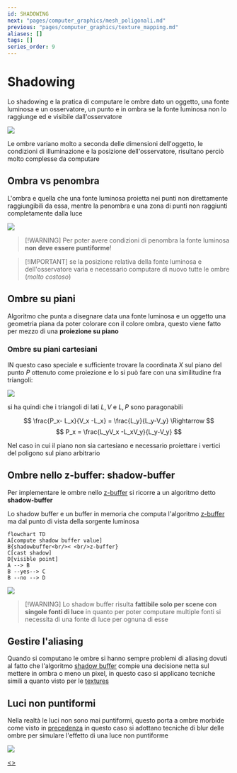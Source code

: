 ```yaml
---
id: SHADOWING
next: "pages/computer_graphics/mesh_poligonali.md"
previous: "pages/computer_graphics/texture_mapping.md"
aliases: []
tags: []
series_order: 9
---
```


# Shadowing

Lo shadowing e la pratica di computare le ombre dato un oggetto, una fonte luminosa e un osservatore, un punto e in ombra se la fonte luminosa non lo raggiunge ed e visibile dall'osservatore

![](assets/computer_graphics/Pasted%20image%2020250102164748.png)

Le ombre variano molto a seconda delle dimensioni dell'oggetto, le condizioni di illuminazione e la posizione dell'osservatore, risultano perciò molto complesse da computare

## Ombra vs penombra

L'ombra e quella che una fonte luminosa proietta nei punti non direttamente raggiungibili da essa, mentre la penombra e una zona di punti non raggiunti completamente dalla luce

![](assets/computer_graphics/Pasted%20image%2020250102165219.png)

>[!WARNING] Per poter avere condizioni di penombra la fonte luminosa **non deve essere puntiforme**!

>[!IMPORTANT] se la posizione relativa della fonte luminosa e dell'osservatore varia e necessario computare di nuovo tutte le ombre (*molto costoso*)

## Ombre su piani

Algoritmo che punta a disegnare data una fonte luminosa e un oggetto una geometria piana da poter colorare con il colore ombra, questo viene fatto per mezzo di una **proiezione su piano**

### Ombre su piani cartesiani

IN questo caso speciale e sufficiente trovare la coordinata $X$ sul piano del punto $P$ ottenuto come proiezione e lo si può fare con una similitudine fra triangoli:

![](assets/computer_graphics/Pasted%20image%2020250102171118.png)

si ha quindi che i triangoli di lati $L,V$ e $L,P$ sono paragonabili

$$
\frac{P_x- L_x}{V_x -L_x} = \frac{L_y}{L_y-V_y} \Rightarrow
$$
$$
P_x = \frac{L_yV_x -L_xV_y}{L_y-V_y}
$$

Nel caso in cui il piano non sia cartesiano e necessario proiettare i vertici del poligono sul piano arbitrario

## Ombre nello z-buffer: shadow-buffer

Per implementare le ombre nello [z-buffer](pages/computer_graphics/real_time_rendering.md#algoritmo%20z-buffer) si ricorre a un algoritmo detto **shadow-buffer**

Lo shadow buffer e un buffer in memoria che computa l'algoritmo [z-buffer](pages/computer_graphics/real_time_rendering.md#algoritmo%20z-buffer) ma dal punto di vista della sorgente luminosa

```mermaid
flowchart TD
A[compute shadow buffer value]
B{shadowbuffer<br/>< <br/>z-buffer}
C[cast shadow]
D[visible point]
A --> B
B --yes--> C
B --no --> D
```

![](assets/computer_graphics/Pasted%20image%2020250102175751.png)

>[!WARNING] Lo shadow buffer risulta **fattibile solo per scene con singole fonti di luce** in quanto per poter computare multiple fonti si necessita di una fonte di luce per ognuna di esse

## Gestire l'aliasing

Quando si computano le ombre si hanno sempre problemi di aliasing dovuti al fatto che l'algoritmo [shadow buffer](#ombre%20nello%20z-buffer%20shadow-buffer) compie una decisione netta sul mettere in ombra o meno un pixel, in questo caso si applicano tecniche simili a quanto visto per le [textures](pages/computer_graphics/texture_mapping.md#gestire%20l'aliasing)

## Luci non puntiformi

Nella realtà le luci non sono mai puntiformi, questo porta a ombre morbide come visto in [precedenza](#ombra%20vs%20penombra) in questo caso si adottano tecniche di blur delle ombre per simulare l'effetto di una luce non puntiforme

![](assets/computer_graphics/Pasted%20image%2020250102180827.png)

[<](pages/computer_graphics/texture_mapping.md)[>](pages/computer_graphics/mesh_poligonali.md)
